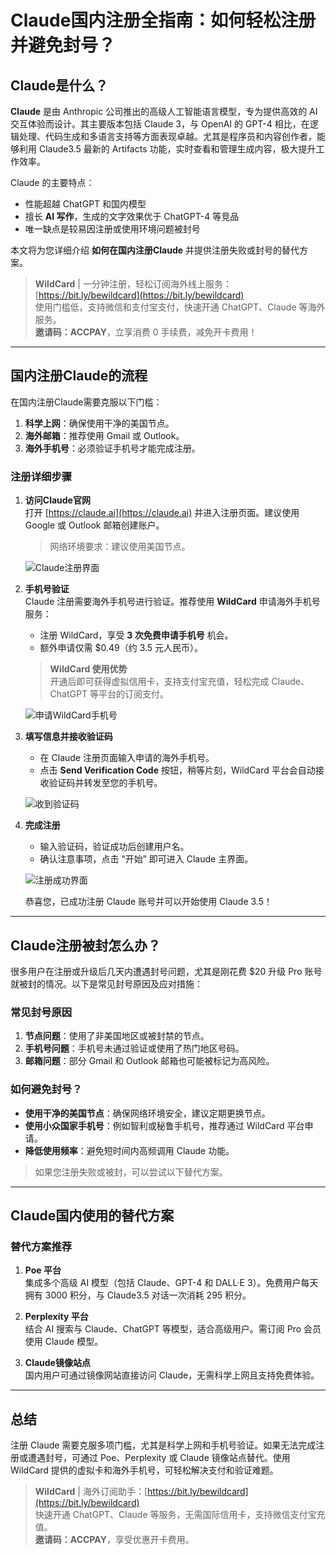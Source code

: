 # Claude国内注册全指南：如何轻松注册并避免封号？

## Claude是什么？

**Claude** 是由 Anthropic 公司推出的高级人工智能语言模型，专为提供高效的 AI 交互体验而设计。其主要版本包括 Claude 3，与 OpenAI 的 GPT-4 相比，在逻辑处理、代码生成和多语言支持等方面表现卓越。尤其是程序员和内容创作者，能够利用 Claude3.5 最新的 Artifacts 功能，实时查看和管理生成内容，极大提升工作效率。

Claude 的主要特点：
- 性能超越 ChatGPT 和国内模型
- 擅长 **AI 写作**，生成的文字效果优于 ChatGPT-4 等竞品
- 唯一缺点是较易因注册或使用环境问题被封号

本文将为您详细介绍 **如何在国内注册Claude** 并提供注册失败或封号的替代方案。

> **WildCard** | 一分钟注册，轻松订阅海外线上服务：[https://bit.ly/bewildcard](https://bit.ly/bewildcard)  
> 使用门槛低，支持微信和支付宝支付，快速开通 ChatGPT、Claude 等海外服务。  
> **邀请码：ACCPAY**，立享消费 0 手续费，减免开卡费用！

---

## 国内注册Claude的流程

在国内注册Claude需要克服以下门槛：
1. **科学上网**：确保使用干净的美国节点。
2. **海外邮箱**：推荐使用 Gmail 或 Outlook。
3. **海外手机号**：必须验证手机号才能完成注册。

### 注册详细步骤

1. **访问Claude官网**  
   打开 [https://claude.ai](https://claude.ai) 并进入注册页面。建议使用 Google 或 Outlook 邮箱创建账户。

   > 网络环境要求：建议使用美国节点。

   ![Claude注册界面](https://fanqiechaofan.oss-cn-hangzhou.aliyuncs.com/img/202408071326456.png)

2. **手机号验证**  
   Claude 注册需要海外手机号进行验证。推荐使用 **WildCard** 申请海外手机号服务：
   - 注册 WildCard，享受 **3 次免费申请手机号** 机会。
   - 额外申请仅需 $0.49（约 3.5 元人民币）。

   > **WildCard 使用优势**  
   开通后即可获得虚拟信用卡，支持支付宝充值，轻松完成 Claude、ChatGPT 等平台的订阅支付。

   ![申请WildCard手机号](https://fanqiechaofan.oss-cn-hangzhou.aliyuncs.com/img/202408071340280.png)

3. **填写信息并接收验证码**  
   - 在 Claude 注册页面输入申请的海外手机号。
   - 点击 **Send Verification Code** 按钮，稍等片刻，WildCard 平台会自动接收验证码并转发至您的手机号。

   ![收到验证码](https://fanqiechaofan.oss-cn-hangzhou.aliyuncs.com/img/202408071406892.png)

4. **完成注册**  
   - 输入验证码，验证成功后创建用户名。
   - 确认注意事项，点击 “开始” 即可进入 Claude 主界面。

   ![注册成功界面](https://fanqiechaofan.oss-cn-hangzhou.aliyuncs.com/img/202408071419288.png)

   恭喜您，已成功注册 Claude 账号并可以开始使用 Claude 3.5！

---

## Claude注册被封怎么办？

很多用户在注册或升级后几天内遭遇封号问题，尤其是刚花费 $20 升级 Pro 账号就被封的情况。以下是常见封号原因及应对措施：

### 常见封号原因
1. **节点问题**：使用了非美国地区或被封禁的节点。
2. **手机号问题**：手机号未通过验证或使用了热门地区号码。
3. **邮箱问题**：部分 Gmail 和 Outlook 邮箱也可能被标记为高风险。

### 如何避免封号？
- **使用干净的美国节点**：确保网络环境安全，建议定期更换节点。
- **使用小众国家手机号**：例如智利或秘鲁手机号，推荐通过 WildCard 平台申请。
- **降低使用频率**：避免短时间内高频调用 Claude 功能。

> 如果您注册失败或被封，可以尝试以下替代方案。

---

## Claude国内使用的替代方案

### 替代方案推荐
1. **Poe 平台**  
   集成多个高级 AI 模型（包括 Claude、GPT-4 和 DALL·E 3）。免费用户每天拥有 3000 积分，与 Claude3.5 对话一次消耗 295 积分。



2. **Perplexity 平台**  
   结合 AI 搜索与 Claude、ChatGPT 等模型，适合高级用户。需订阅 Pro 会员使用 Claude 模型。

3. **Claude镜像站点**  
   国内用户可通过镜像网站直接访问 Claude，无需科学上网且支持免费体验。


---

## 总结

注册 Claude 需要克服多项门槛，尤其是科学上网和手机号验证。如果无法完成注册或遭遇封号，可通过 Poe、Perplexity 或 Claude 镜像站点替代。使用 WildCard 提供的虚拟卡和海外手机号，可轻松解决支付和验证难题。

> **WildCard** | 海外订阅助手：[https://bit.ly/bewildcard](https://bit.ly/bewildcard)  
> 快速开通 ChatGPT、Claude 等服务，无需国际信用卡，支持微信支付宝充值。  
> **邀请码：ACCPAY**，享受优惠开卡费用。
